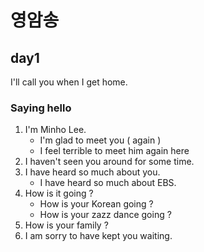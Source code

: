 # 영암송
## day1
I'll call you when I get home.

### Saying hello

1. I'm Minho Lee.
	- I'm glad to meet you ( again )
	- I feel terrible to meet him again here
2. I haven't seen you around for some time.
3. I have heard so much about you.
	- I have heard so much about EBS.
4. How is it going ?
	- How is your Korean going ?
    - How is your zazz dance going ?
5. How is your family ?
6. I am sorry to have kept you waiting.

